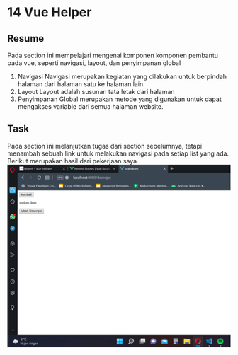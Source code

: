 # 14 Vue Helper

## Resume

Pada section ini mempelajari mengenai komponen komponen pembantu pada vue, seperti navigasi, layout, dan penyimpanan global

1. Navigasi
   Navigasi merupakan kegiatan yang dilakukan untuk berpindah halaman dari halaman satu ke halaman lain.
2. Layout
   Layout adalah susunan tata letak dari halaman
3. Penyimpanan Global
   merupakan metode yang digunakan untuk dapat mengakses variable dari semua halaman website.

## Task

Pada section ini melanjutkan tugas dari section sebelumnya, tetapi menambah sebuah link untuk melakukan navigasi pada setiap list yang ada. Berikut merupakan hasil dari pekerjaan saya.
![Deskripsi](./screenshots/ss.png)
